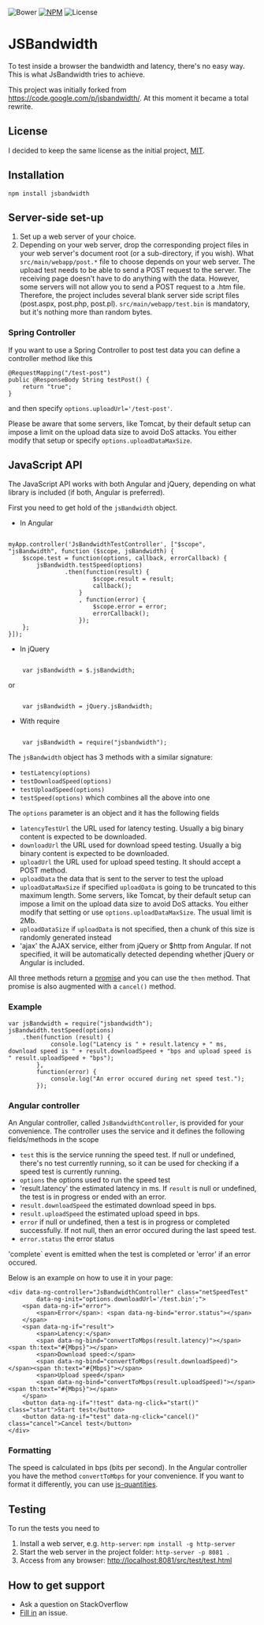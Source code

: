 ![Bower](https://img.shields.io/bower/v/jsbandwidth.svg) [![NPM](https://img.shields.io/npm/v/jsbandwidth.svg)](https://www.npmjs.com/package/jsbandwidth) ![License](https://img.shields.io/npm/l/jsbandwidth.svg)

# JSBandwidth

To test inside a browser the bandwidth and latency, there's no easy way. This is what JsBandwidth tries to achieve.

This project was initially forked from https://code.google.com/p/jsbandwidth/. At this moment it became a total rewrite.

## License
I decided to keep the same license as the initial project, [MIT](http://opensource.org/licenses/mit-license.php).

## Installation
    
    npm install jsbandwidth
	
## Server-side set-up
1. Set up a web server of your choice.
2. Depending on your web server, drop the corresponding project files in your web server's document root (or a sub-directory, if you wish). What `src/main/webapp/post.*` file to choose depends on your web server. The upload test needs to be able to send a POST request to the server. The receiving page doesn't have to do anything with the data. However, some servers will not allow you to send a POST request to a .htm file. Therefore, the project includes several blank server side script files (post.aspx, post.php, post.pl). `src/main/webapp/test.bin` is mandatory, but it's nothing more than random bytes. 

### Spring Controller

If you want to use a Spring Controller to post test data you can define a controller method like this

	@RequestMapping("/test-post")
	public @ResponseBody String testPost() {
		return "true";
	}
	
and then specify `options.uploadUrl='/test-post'`.

Please be aware that some servers, like Tomcat, by their default setup can impose a limit on the upload data size to avoid DoS attacks. You either modify that setup or specify `options.uploadDataMaxSize`.

## JavaScript API
The JavaScript API works with both Angular and jQuery, depending on what library is included (if both, Angular is preferred).

First you need to get hold of the `jsBandwidth` object.

- In Angular

<pre><code>
myApp.controller('JsBandwidthTestController', ["$scope", "jsBandwidth", function ($scope, jsBandwidth) {
	$scope.test = function(options, callback, errorCallback) {
		jsBandwidth.testSpeed(options)
				.then(function(result) {
						$scope.result = result;
						callback();
					}
					, function(error) {
						$scope.error = error;
						errorCallback();
					});
	};
}]);
</code></pre>

- In jQuery

<pre><code>
	var jsBandwidth = $.jsBandwidth;
</code></pre>

or 

<pre><code>
	var jsBandwidth = jQuery.jsBandwidth;
</code></pre>

- With require

<pre><code>
	var jsBandwidth = require("jsbandwidth");
</code></pre>

The `jsBandwidth` object has 3 methods with a similar signature:
- `testLatency(options)`
- `testDownloadSpeed(options)`
- `testUploadSpeed(options)`
- `testSpeed(options)` which combines all the above into one

The `options` parameter is an object and it has the following fields
- `latencyTestUrl` the URL used for latency testing. Usually a big binary content is expected to be downloaded.
- `downloadUrl` the URL used for download speed testing. Usually a big binary content is expected to be downloaded.
- `uploadUrl` the URL used for upload speed testing. It should accept a POST method.
- `uploadData` the data that is sent to the server to test the upload
- `uploadDataMaxSize` if specified `uploadData` is going to be truncated to this maximum length. Some servers, like Tomcat, by their default setup can impose a limit on the upload data size to avoid DoS attacks. You either modify that setting or use `options.uploadDataMaxSize`. The usual limit is 2Mb.
- `uploadDataSize` if `uploadData` is not specified, then a chunk of this size is randomly generated instead
- 'ajax' the AJAX service, either from jQuery or $http from Angular. If not specified, it will be automatically detected depending whether jQuery or Angular is included.

All three methods return a [promise](https://developer.mozilla.org/en-US/docs/Web/JavaScript/Reference/Global_Objects/Promise) and you can use the `then` method. That promise is also augmented with a `cancel()` method.

### Example

	var jsBandwidth = require("jsbandwidth");
	jsBandwidth.testSpeed(options)
		.then(function (result) {
				console.log("Latency is " + result.latency + " ms, download speed is " + result.downloadSpeed + "bps and upload speed is " result.uploadSpeed + "bps");
			},
			function(error) {
				console.log("An error occured during net speed test.");
			});

### Angular controller			
An Angular controller, called `JsBandwidthController`, is provided for your convenience. The controller uses the service and it defines the following fields/methods in the scope
- `test` this is the service running the speed test. If null or undefined, there's no test currently running, so it can be used for checking if a speed test is currently running.
- `options` the options used to run the speed test
- 'result.latency' the estimated latency in ms. If `result` is null or undefined, the test is in progress or ended with an error.
- `result.downloadSpeed` the estimated download speed in bps.
- `result.uploadSpeed` the estimated upload speed in bps.
- `error` if null or undefined, then a test is in progress or completed successfully. If not null, then an error occured during the last speed test.
-  `error.status` the error status

'complete` event is emitted when the test is completed or 'error' if an error occured.

Below is an example on how to use it in your page:

	<div data-ng-controller="JsBandwidthController" class="netSpeedTest"
			data-ng-init="options.downloadUrl='/test.bin';">
		<span data-ng-if="error">
			<span>Error</span>: <span data-ng-bind="error.status"></span>
		</span>
		<span data-ng-if="result">
			<span>Latency:</span>
			<span data-ng-bind="convertToMbps(result.latency)"></span><span th:text="#{Mbps}"></span>
			<span>Download speed:</span>
			<span data-ng-bind="convertToMbps(result.downloadSpeed)"></span><span th:text="#{Mbps}"></span>
			<span>Upload speed</span>
			<span data-ng-bind="convertToMbps(result.uploadSpeed)"></span><span th:text="#{Mbps}"></span>
		</span>
		<button data-ng-if="!test" data-ng-click="start()" class="start">Start test</button>
		<button data-ng-if="test" data-ng-click="cancel()" class="cancel">Cancel test</button>
	</div>


### Formatting
The speed is calculated in bps (bits per second). In the Angular controller you have the method `convertToMbps` for your convenience. If you want to format it differently, you can use [js-quantities](https://github.com/gentooboontoo/js-quantities).

## Testing
To run the tests you need to

1. Install a web server, e.g. `http-server`: `npm install -g http-server`
2. Start the web server in the project folder: `http-server -p 8081 .`
3. Access from any browser: [http://localhost:8081/src/test/test.html](http://localhost:8081/spec/JsBandwidthSpec.html)

## How to get support
* Ask a question on StackOverflow
* [Fill in](https://github.com/beradrian/jsbandwidth/issues/new) an issue.
